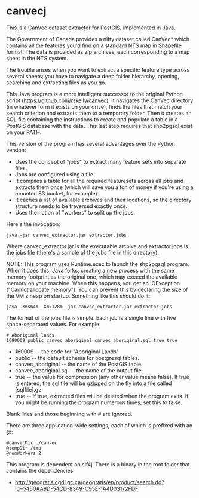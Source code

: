 canvecj
=======

This is a CanVec dataset extractor for PostGIS, implemented in Java.

The Government of Canada provides a nifty dataset called CanVec* which contains all the features you'd find on a standard NTS map in Shapefile format. The data is provided as zip archives, each corresponding to a map sheet in the NTS system.

The trouble arises when you want to extract a specific feature type across several sheets; you have to navigate a deep folder hierarchy, opening, searching and extracting files as you go.

This Java program is a more intelligent successor to the original Python script (https://github.com/rskelly/canvec). It navigates the CanVec directory (in whatever form it exists on your drive), finds the files that match your search criterion and extracts them to a temporary folder. Then it creates an SQL file containing the instructions to create and populate a table in a PostGIS database with the data. This last step requires that shp2pgsql exist on your PATH. 

This version of the program has several advantages over the Python version:
- Uses the concept of "jobs" to extract many feature sets into separate files.
- Jobs are configured using a file.
- It compiles a table for all the required featuresets across all jobs and extracts them once (which will save you a ton of money if you're using a mounted S3 bucket, for example).
- It caches a list of available archives and their locations, so the directory structure needs to be traversed exactly once.
- Uses the notion of "workers" to split up the jobs.

Here's the invocation:

	java -jar canvec_extractor.jar extractor.jobs

Where canvec_extractor.jar is the executable archive and extractor.jobs is the jobs file (there's a sample of the jobs file in this directory).

NOTE: This program uses Runtime.exec to launch the shp2pgsql program. When it does this, Java forks, creating a new process with the same memory footprint as the original one, which may exceed the available memory on your machine. When this happens, you get an IOException ("Cannot allocate memory"). You can prevent this by declaring the size of the VM's heap on startup. Something like this should do it:

	java -Xms64m -Xmx128m -jar canvec_extractor.jar extractor.jobs

The format of the jobs file is simple. Each job is a single line with five space-separated values. For example:

	# Aboriginal lands
	1690009 public canvec_aboriginal canvec_aboriginal.sql true true

- 160009 -- the code for "Aboriginal Lands"
- public -- the default schema for postgresql tables.
- canvec_aboriginal -- the name of the PostGIS table.
- canvec_aboriginal.sql -- the name of the output file.
- true -- the value for compression (any other value means false). If true is entered, the sql file will be gzipped on the fly into a file called [sqlfile].gz.
- true -- if true, extracted files will be deleted when the program exits. If you might be running the program numerous times, set this to false.

Blank lines and those beginning with # are ignored.

There are three application-wide settings, each of which is prefixed with an @:

	@canvecDir ./canvec
	@tempDir /tmp
	@numWorkers 2

This program is dependent on slf4j. There is a binary in the root folder that contains the dependencies.

* http://geogratis.cgdi.gc.ca/geogratis/en/product/search.do?id=5460AA9D-54CD-8349-C95E-1A4D03172FDF